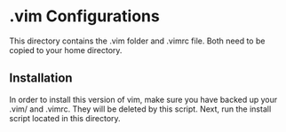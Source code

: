 .vim Configurations
===================

This directory contains the .vim folder and .vimrc file. Both need to be copied to your home directory.


Installation
------------
In order to install this version of vim, make sure you have backed up your .vim/ and .vimrc.
They will be deleted by this script.
Next, run the install script located in this directory. 

